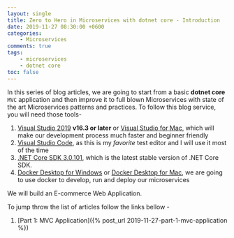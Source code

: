 ```yaml
---
layout: single
title: Zero to Hero in Microservices with dotnet core - Introduction
date: 2019-11-27 08:30:00 +0600
categories:
    - Microservices
comments: true
tags: 
    - microservices
    - dotnet core
toc: false
---
```


In this series of blog articles, we are going to start from a basic **dotnet core** `MVC` application and then improve it to full blown Microservices with state of the art Microservices patterns and practices. To follow this blog service, you will need those tools-

1. [Visual Studio 2019](https://visualstudio.microsoft.com/vs/) **v16.3 or later** or [Visual Studio for Mac](https://visualstudio.microsoft.com/vs/mac/), which will make our development process much faster and beginner friendly 
2. [Visual Studio Code](https://code.visualstudio.com), as this is my *favorite* test editor and I will use it most of the time
3. [.NET Core SDK 3.0.101](https://dotnet.microsoft.com/download/dotnet-core/3.0), which is the latest stable version of .NET Core SDK.
4. [Docker Desktop for Windows](https://docs.docker.com/docker-for-windows/install/) or [Docker Desktop for Mac](https://docs.docker.com/docker-for-mac/install/), we are going to use docker to develop, run and deploy our microservices

We will build an E-commerce Web Application. 

To jump throw the list of articles follow the links bellow - 

1. [Part 1: MVC Application]({% post_url 2019-11-27-part-1-mvc-application %})


